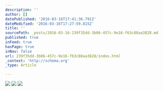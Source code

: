 ```yaml
---
description: ''
author: []
datePublished: '2016-03-16T17:41:36.791Z'
dateModified: '2016-03-16T17:27:59.815Z'
title: ''
sourcePath: _posts/2016-03-16-239f35dd-3b06-457c-9e16-f63c88aa3828.md
published: true
inFeed: true
hasPage: true
inNav: false
url: 239f35dd-3b06-457c-9e16-f63c88aa3828/index.html
_context: 'http://schema.org'
_type: Article

---
```

![](https://the-grid-user-content.s3-us-west-2.amazonaws.com/0c274105-ccf1-4e88-b1ba-ca2725dfc3b6.png)
![](https://the-grid-user-content.s3-us-west-2.amazonaws.com/6fcba50e-da2b-4fc1-8530-bc720d7c2732.png)
![](https://the-grid-user-content.s3-us-west-2.amazonaws.com/55a24717-01e5-4bf5-a810-3cd36b046fcb.png)